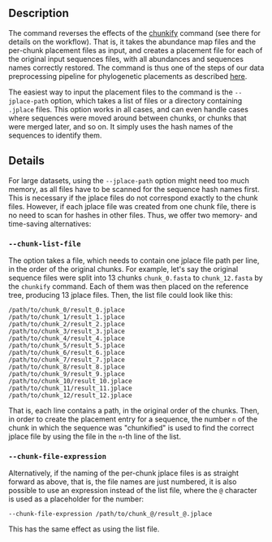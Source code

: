 ## Description

The command reverses the effects of the [chunkify](../wiki/Subcommand:-chunkify) command (see there for details on the workflow). That is, it takes the abundance map files and the per-chunk placement files as input, and creates a placement file for each of the original input sequences files, with all abundances and sequences names correctly restored. The command is thus one of the steps of our data preprocessing pipeline for phylogenetic placements as described [here](https://doi.org/10.1093/bioinformatics/bty767).

The easiest way to input the placement files to the command is the `--jplace-path` option, which takes a list of files or a directory containing `.jplace` files. This option works in all cases, and can even handle cases where sequences were moved around between chunks, or chunks that were merged later, and so on. It simply uses the hash names of the sequences to identify them.

## Details

For large datasets, using the `--jplace-path` option might need too much memory, as all files have to be scanned for the sequence hash names first. This is necessary if the jplace files do not correspond exactly to the chunk files. However, if each jplace file was created from one chunk file, there is no need to scan for hashes in other files. Thus, we offer two memory- and time-saving alternatives:

### `--chunk-list-file`

The option takes a file, which needs to contain one jplace file path per line, in the order of the original chunks. For example, let's say the original sequence files were split into 13 chunks `chunk_0.fasta` to `chunk_12.fasta` by the `chunkify` command. Each of them was then placed on the reference tree, producing 13 jplace files. Then, the list file could look like this:

```
/path/to/chunk_0/result_0.jplace
/path/to/chunk_1/result_1.jplace
/path/to/chunk_2/result_2.jplace
/path/to/chunk_3/result_3.jplace
/path/to/chunk_4/result_4.jplace
/path/to/chunk_5/result_5.jplace
/path/to/chunk_6/result_6.jplace
/path/to/chunk_7/result_7.jplace
/path/to/chunk_8/result_8.jplace
/path/to/chunk_9/result_9.jplace
/path/to/chunk_10/result_10.jplace
/path/to/chunk_11/result_11.jplace
/path/to/chunk_12/result_12.jplace
```

That is, each line contains a path, in the original order of the chunks. Then, in order to create the placement entry for a sequence, the number `n` of the chunk in which the sequence was "chunkified" is used to find the correct jplace file by using the file in the `n`-th line of the list.

<!-- Theoretically, the same effect could be achieved by providing the files in the correct order to the `--jplace-path` option, but this is error-prone and less easy to trace later. Thus, we did not implement this way. -->

### `--chunk-file-expression`

Alternatively, if the naming of the per-chunk jplace files is as straight forward as above, that is, the file names are just numbered, it is also possible to use an expression instead of the list file, where the `@` character is used as a placeholder for the number:

    --chunk-file-expression /path/to/chunk_@/result_@.jplace

This has the same effect as using the list file.
